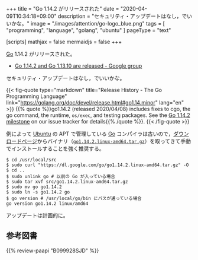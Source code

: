 +++
title = "Go 1.14.2 がリリースされた"
date =  "2020-04-09T10:34:18+09:00"
description = "セキュリティ・アップデートはなし，でいいかな。"
image = "/images/attention/go-logo_blue.png"
tags  = [ "programming", "language", "golang", "ubuntu" ]
pageType = "text"

[scripts]
  mathjax = false
  mermaidjs = false
+++

[Go] 1.14.2 がリリースされた。

- [Go 1.14.2 and Go 1.13.10 are released - Google group](https://groups.google.com/forum/#!topic/golang-announce/9UJN3gwMzhY)

セキュリティ・アップデートはなし，でいいかな。

{{< fig-quote type="markdown" title="Release History - The Go Programming Language" link="https://golang.org/doc/devel/release.html#go1.14.minor" lang="en" >}}
{{% quote %}}go1.14.2 (released 2020/04/08) includes fixes to cgo, the go command, the runtime, `os/exec`, and testing packages. See the [Go 1.14.2 milestone](https://github.com/golang/go/issues?q=milestone%3AGo1.14.2+label%3ACherryPickApproved) on our issue tracker for details{{% /quote %}}.
{{< /fig-quote >}}

例によって [Ubuntu] の APT で管理している [Go] コンパイラは古いので，[ダウンロードページ](https://golang.org/dl/ "Downloads - The Go Programming Language")からバイナリ（[`go1.14.2.linux-amd64.tar.gz`](https://dl.google.com/go/go1.14.2.linux-amd64.tar.gz)）を取ってきて手動でインストールすることを強く推奨する。

```text
$ cd /usr/local/src
$ sudo curl "https://dl.google.com/go/go1.14.2.linux-amd64.tar.gz" -O
$ cd ..
$ sudo unlink go # 以前の Go が入っている場合
$ sudo tar xvf src/go1.14.2.linux-amd64.tar.gz
$ sudo mv go go1.14.2
$ sudo ln -s go1.14.2 go
$ go version # /usr/local/go/bin にパスが通っている場合
go version go1.14.2 linux/amd64
```

アップデートは計画的に。

[Go]: https://golang.org/ "The Go Programming Language"
[Go 言語]: https://golang.org/ "The Go Programming Language"
[Ubuntu]: https://www.ubuntu.com/ "The leading operating system for PCs, IoT devices, servers and the cloud | Ubuntu"

## 参考図書

{{% review-paapi "B099928SJD" %}} <!-- プログラミング言語Go -->
